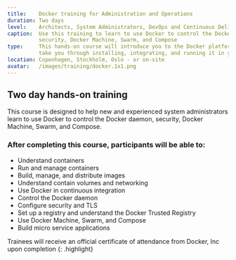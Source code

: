 ```yaml
---
title:    Docker training for Administration and Operations
duration: Two days
level:    Architects, System Administrators, DevOps and Continuous Delivery practitioners
caption:  Use this training to learn to use Docker to control the Docker daemon,
          security, Docker Machine, Swarm, and Compose
type:     This hands-on course will introduce you to the Docker platform and
          take you through installing, integrating, and running it in your working environment
location: Copenhagen, Stockholm, Oslo - or on-site
avatar:   /images/training/docker.1x1.png
---
```


## Two day hands-on training

This course is designed to help new and experienced system administrators learn to use Docker to control the Docker daemon, security, Docker Machine, Swarm, and Compose.           

### After completing this course, participants will be able to:
* Understand containers
* Run and manage containers
* Build, manage, and distribute images
* Understand contain volumes and networking
* Use Docker in continuous integration
* Control the Docker daemon
* Configure security and TLS
* Set up a registry and understand the Docker Trusted Registry
* Use Docker Machine, Swarm, and Compose
* Build micro service applications

Trainees will receive an official certificate of attendance from Docker, Inc upon completion
{: .highlight}
